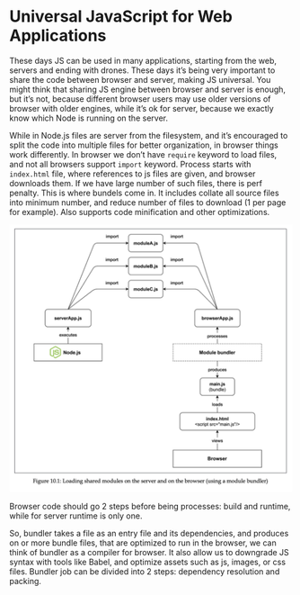 # Universal JavaScript for Web Applications

These days JS can be used in many applications, starting from the web, servers and ending with drones. These days it’s being very important to share the code between browser and server, making JS universal. You might think that sharing JS engine between browser and server is enough, but it’s not, because different browser users may use older versions of browser with older engines, while it’s ok for server, because we exactly know which Node is running on the server.

While in Node.js files are server from the filesystem, and it’s encouraged to split the code into multiple files for better organization, in browser things work differently. In browser we don’t have `require` keyword to load files, and not all browsers support `import` keyword. Process starts with `index.html` file, where references to js files are given, and browser downloads them. If we have large number of such files, there is perf penalty. This is where bundels come in. It includes collate all source files into minimum number, and reduce number of files to download (1 per page for example). Also supports code minification and other optimizations.

![Shared modules](./assets/shared-modules.png)

Browser code should go 2 steps before being processes: build and runtime, while for server runtime is only one.

So, bundler takes a file as an entry file and its dependencies, and produces on or more bundle files, that are optimized to run in the browser, we can think of bundler as a compiler for browser. It also allow us to downgrade JS syntax with tools like Babel, and optimize assets such as js, images, or css files. Bundler job can be divided into 2 steps: dependency resolution and packing.
